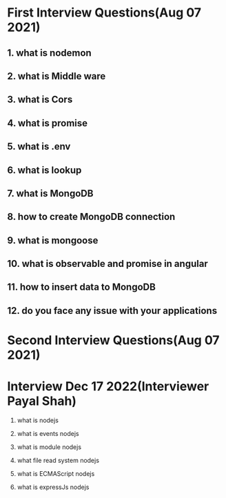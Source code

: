 # First Interview Questions(Aug 07 2021)

## 1. what is nodemon

## 2. what is Middle ware

## 3. what is Cors

## 4. what is promise

## 5. what is .env

## 6. what is lookup

## 7. what is MongoDB

## 8. how to create MongoDB connection

## 9. what is mongoose

## 10. what is observable and promise in angular

## 11. how to insert data to MongoDB

## 12. do you face any issue with your applications


# Second Interview Questions(Aug 07 2021)

# Interview Dec 17 2022(Interviewer Payal Shah)

1. what is nodejs

2. what is events nodejs

3. what is module nodejs

4. what file read system nodejs

5. what is ECMAScript nodejs

6. what is expressJs nodejs

